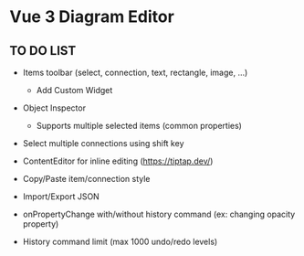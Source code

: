 # Vue 3 Diagram Editor
## TO DO LIST

- Items toolbar (select, connection, text, rectangle, image, ...)
    - Add Custom Widget
    
- Object Inspector 
    - Supports multiple selected items (common properties)

- Select multiple connections using shift key

- ContentEditor for inline editing (https://tiptap.dev/)

- Copy/Paste item/connection style

- Import/Export JSON

- onPropertyChange with/without history command (ex: changing opacity property)

- History command limit (max 1000 undo/redo levels)